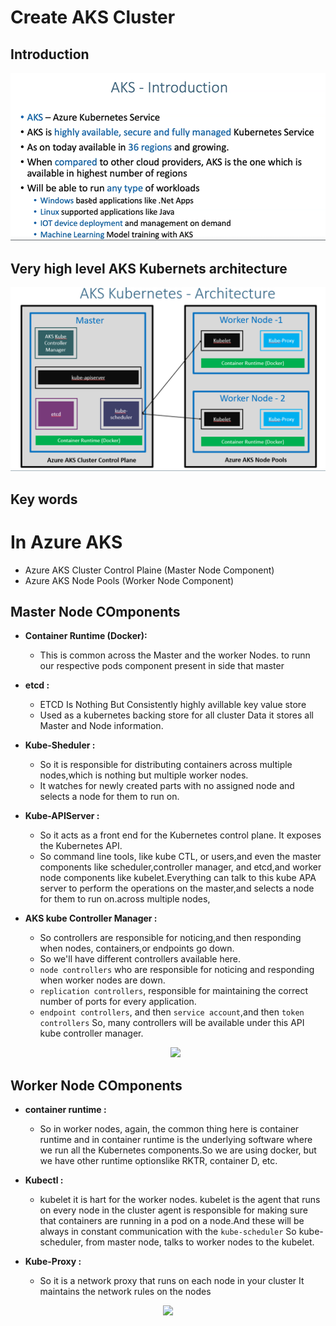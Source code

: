 # Create AKS Cluster
## Introduction
![](2022-11-21-14-41-59.png)
## Very high level AKS Kubernets architecture
![](2022-11-21-14-47-16.png)
## Key words 
# In Azure AKS
* Azure AKS Cluster Control Plaine (Master Node Component)
* Azure AKS Node Pools (Worker Node Component)
## Master Node COmponents
*  **Container Runtime (Docker):** 
    - This is common across the Master and the worker Nodes. to runn our respective pods component present in side that master  

* **etcd :**
    - ETCD Is Nothing But Consistently highly avillable key value store
    - Used as a kubernetes backing store for all cluster Data it stores all Master and Node information.

* **Kube-Sheduler :**
    - So it is responsible for distributing containers across multiple nodes,which is nothing but multiple worker nodes.
    - It watches for newly created parts with no assigned node and selects a node for them to run on.
* **Kube-APIServer :**
    - So it acts as a front end for the Kubernetes control plane. It exposes the Kubernetes API.
    - So command line tools, like kube CTL, or users,and even the master components like scheduler,controller manager, and etcd,and worker node components like kubelet.Everything can talk to this kube APA server to perform the operations on the master,and selects a node for them to run on.across multiple nodes,

* **AKS kube Controller Manager :**
    - So controllers are responsible for noticing,and then responding when nodes, containers,or endpoints go down.
    - So we'll have different controllers available here.
    - `node controllers` who are responsible for noticing and responding when worker nodes are down.
    - `replication controllers`, responsible for maintaining the correct number of ports for every application.
    - `endpoint controllers`, and then `service account`,and then `token controllers` So, many controllers will be available under this API kube controller manager.
    <p align="center">
  <img src="https://github.com/sudheermuthyala/AKSDOCS/blob/main/01-Create-AKS-Cluster/2022-11-21-15-27-23.png" />
    </p>

## Worker Node COmponents
* **container runtime :**  
    - So in worker nodes, again, the common thing here is container runtime and in container runtime is the underlying software where we run all the Kubernetes components.So we are using docker, but we have other runtime optionslike RKTR, container D, etc.

* **Kubectl :** 
    - kubelet it is hart for the worker nodes. kubelet is the agent that runs on every node in the cluster agent is responsible for making sure that containers are running in a pod on a node.And these will be always in constant communication with the `kube-scheduler` So kube-scheduler, from master node, talks to worker nodes to the kubelet.

* **Kube-Proxy :**
    -  So it is a network proxy that runs on each node in your cluster It maintains the network rules on the nodes
<p align="center">
  <img src="https://github.com/sudheermuthyala/AKSDOCS/blob/main/01-Create-AKS-Cluster/2022-11-21-16-03-54.png" />
    </p>